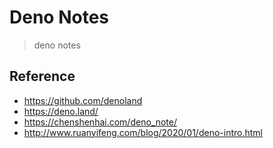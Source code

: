 # Deno Notes

> deno notes

## Reference

* https://github.com/denoland
* https://deno.land/
* https://chenshenhai.com/deno_note/
* http://www.ruanyifeng.com/blog/2020/01/deno-intro.html
